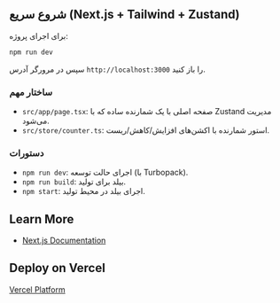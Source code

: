 ## شروع سریع (Next.js + Tailwind + Zustand)

برای اجرای پروژه:

```bash
npm run dev
```

سپس در مرورگر آدرس `http://localhost:3000` را باز کنید.

### ساختار مهم
- `src/app/page.tsx`: صفحه اصلی با یک شمارنده ساده که با Zustand مدیریت می‌شود.
- `src/store/counter.ts`: استور شمارنده با اکشن‌های افزایش/کاهش/ریست.

### دستورات
- `npm run dev`: اجرای حالت توسعه (با Turbopack).
- `npm run build`: بیلد برای تولید.
- `npm start`: اجرای بیلد در محیط تولید.

## Learn More

- [Next.js Documentation](https://nextjs.org/docs)

## Deploy on Vercel

[Vercel Platform](https://vercel.com/new)
